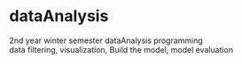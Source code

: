 # dataAnalysis
2nd year winter semester dataAnalysis programming<br>
data filtering, visualization, Build the model, model evaluation
